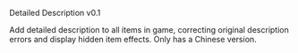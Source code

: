 Detailed Description v0.1

Add detailed description to all items in game, correcting original description errors and display hidden item effects.
Only has a Chinese version.
